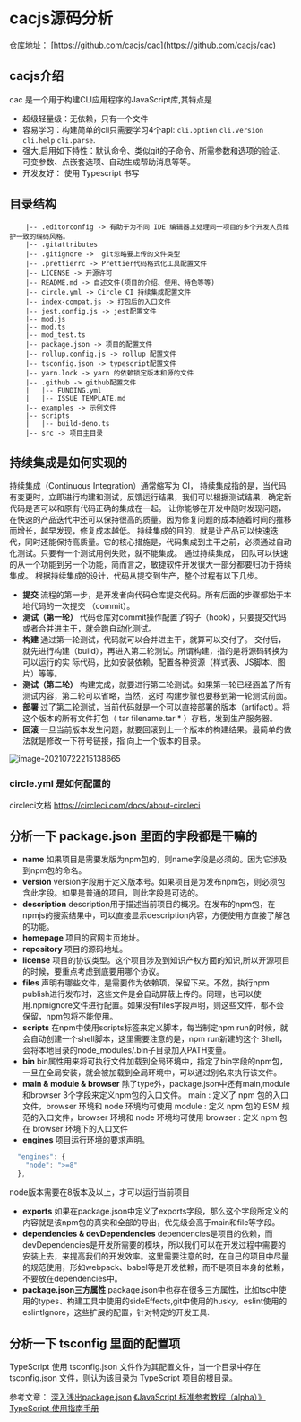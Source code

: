 # cacjs源码分析

仓库地址： [https://github.com/cacjs/cac](https://github.com/cacjs/cac)

## cacjs介绍
cac 是一个用于构建CLI应用程序的JavaScript库,其特点是
- 超级轻量级：无依赖，只有一个文件
- 容易学习：构建简单的cli只需要学习4个api: `cli.option` `cli.version` `cli.help` `cli.parse`.
- 强大,启用如下特性：默认命令、类似git的子命令、所需参数和选项的验证、可变参数、点嵌套选项、自动生成帮助消息等等。
- 开发友好： 使用 Typescript 书写

## 目录结构
```
    |-- .editorconfig -> 有助于为不同 IDE 编辑器上处理同一项目的多个开发人员维护一致的编码风格。
    |-- .gitattributes   
    |-- .gitignore ->  git忽略要上传的文件类型
    |-- .prettierrc -> Prettier代码格式化工具配置文件
    |-- LICENSE -> 开源许可
    |-- README.md -> 自述文件(项目的介绍、使用、特色等等)
    |-- circle.yml -> Circle CI 持续集成配置文件
    |-- index-compat.js -> 打包后的入口文件
    |-- jest.config.js -> jest配置文件
    |-- mod.js
    |-- mod.ts
    |-- mod_test.ts
    |-- package.json -> 项目的配置文件 
    |-- rollup.config.js -> rollup 配置文件
    |-- tsconfig.json -> typescript配置文件
    |-- yarn.lock -> yarn 的依赖锁定版本和源的文件
    |-- .github -> github配置文件
    |   |-- FUNDING.yml
    |   |-- ISSUE_TEMPLATE.md
    |-- examples -> 示例文件
    |-- scripts
    |   |-- build-deno.ts
    |-- src -> 项目主目录
```

## 持续集成是如何实现的
持续集成（Continuous Integration）通常缩写为 CI，
持续集成指的是，当代码有变更时，立即进行构建和测试，反馈运行结果，我们可以根据测试结果，确定新代码是否可以和原有代码正确的集成在一起。
让你能够在开发中随时发现问题，在快速的产品迭代中还可以保持很高的质量。因为修复问题的成本随着时间的推移而增长，越早发现，修复成本越低。
持续集成的目的，就是让产品可以快速迭代，同时还能保持高质量。它的核心措施是，代码集成到主干之前，必须通过自动化测试。只要有一个测试用例失败，就不能集成。
通过持续集成， 团队可以快速的从一个功能到另一个功能，简而言之，敏捷软件开发很大一部分都要归功于持续集成。
根据持续集成的设计，代码从提交到生产，整个过程有以下几步。
- **提交**
流程的第一步，是开发者向代码仓库提交代码。所有后面的步骤都始于本地代码的一次提交
（commit）。
- **测试（第一轮）**
代码仓库对commit操作配置了钩子（hook），只要提交代码或者合并进主干，就会跑自动化测试。
- **构建**
通过第一轮测试，代码就可以合并进主干，就算可以交付了。
交付后，就先进行构建（build），再进入第二轮测试。所谓构建，指的是将源码转换为可以运行的实
际代码，比如安装依赖，配置各种资源（样式表、JS脚本、图片）等等。
- **测试（第二轮）**
构建完成，就要进行第二轮测试。如果第一轮已经涵盖了所有测试内容，第二轮可以省略，当然，这时
构建步骤也要移到第一轮测试前面。
- **部署**
过了第二轮测试，当前代码就是一个可以直接部署的版本（artifact）。将这个版本的所有文件打包（
tar filename.tar * ）存档，发到生产服务器。
- **回滚**
一旦当前版本发生问题，就要回滚到上一个版本的构建结果。最简单的做法就是修改一下符号链接，指
向上一个版本的目录。

![image-20210722215138665](https://upload-images.jianshu.io/upload_images/15581733-2335869c09d5a1ac.png?imageMogr2/auto-orient/strip|imageView2/2/w/940/format/webp)

### circle.yml 是如何配置的
circleci文档 https://circleci.com/docs/about-circleci

## 分析一下 package.json 里面的字段都是干嘛的
- **name**
如果项目是需要发版为npm包的，则name字段是必须的。因为它涉及到npm包的命名。
- **version**
version字段用于定义版本号。如果项目是为发布npm包，则必须包含此字段。如果是普通的项目，则此字段是可选的。
- **description**
description用于描述当前项目的概况。在发布的npm包，在npmjs的搜索结果中，可以直接显示description内容，方便使用方直接了解包的功能。
- **homepage**
项目的官网主页地址。
- **repository**
项目的源码地址。
- **license**
项目的协议类型。这个项目涉及到知识产权方面的知识,所以开源项目的时候，要重点考虑到底要用哪个协议。
- **files**
声明有哪些文件，是需要作为依赖项，保留下来。不然，执行npm publish进行发布时，这些文件是会自动屏蔽上传的。同理，也可以使用.npmignore文件进行配置。如果没有files字段声明，则这些文件，都不会保留，npm包将不能使用。
- **scripts**
在npm中使用scripts标签来定义脚本，每当制定npm run的时候，就会自动创建一个shell脚本，这里需要注意的是，npm run新建的这个 Shell，会将本地目录的node_modules/.bin子目录加入PATH变量。
- **bin**
bin属性用来将可执行文件加载到全局环境中，指定了bin字段的npm包，一旦在全局安装，就会被加载到全局环境中，可以通过别名来执行该文件。
- **main & module & browser**
除了type外，package.json中还有main,module和browser 3个字段来定义npm包的入口文件。
main : 定义了 npm 包的入口文件，browser 环境和 node 环境均可使用
module : 定义 npm 包的 ESM 规范的入口文件，browser 环境和 node 环境均可使用
browser : 定义 npm 包在 browser 环境下的入口文件
- **engines**
项目运行环境的要求声明。
```js
  "engines": {
    "node": ">=8"
  },
```
node版本需要在8版本及以上，才可以运行当前项目
- **exports**
如果在package.json中定义了exports字段，那么这个字段所定义的内容就是该npm包的真实和全部的导出，优先级会高于main和file等字段。
- **dependencies & devDependencies**
dependencies是项目的依赖，而devDependencies是开发所需要的模块，所以我们可以在开发过程中需要的安装上去，来提高我们的开发效率。这里需要注意的时，在自己的项目中尽量的规范使用，形如webpack、babel等是开发依赖，而不是项目本身的依赖，不要放在dependencies中。
- **package.json三方属性**
package.json中也存在很多三方属性，比如tsc中使用的types、构建工具中使用的sideEffects,git中使用的husky，eslint使用的eslintIgnore，这些扩展的配置，针对特定的开发工具.

## 分析一下 tsconfig 里面的配置项
TypeScript 使用 tsconfig.json 文件作为其配置文件，当一个目录中存在 tsconfig.json 文件，则认为该目录为 TypeScript 项目的根目录。




参考文章：
[深入浅出package.json](https://juejin.cn/post/7099041402771734559)
[《JavaScript 标准参考教程（alpha）》](http://javascript.ruanyifeng.com/nodejs/packagejson.html)
[TypeScript 使用指南手册](http://www.patrickzhong.com/TypeScript/zh/project-config/tsconfig.json.html)









